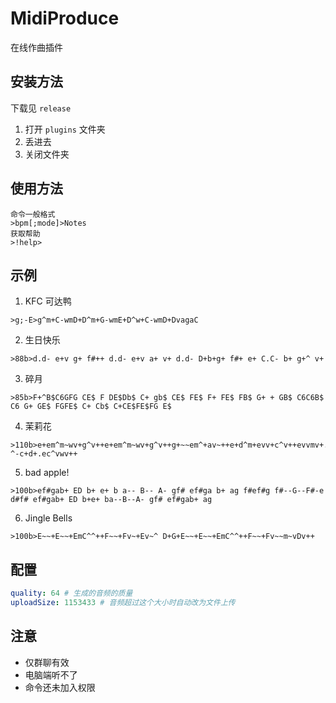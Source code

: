 # MidiProduce

在线作曲插件

## 安装方法
下载见 `release`
1. 打开 `plugins` 文件夹
2. 丢进去
3. 关闭文件夹

## 使用方法

```shell
命令一般格式 
>bpm[;mode]>Notes
获取帮助
>!help> 
```

## 示例
1. KFC 可达鸭
```shell
>g;-E>g^m+C-wmD+D^m+G-wmE+D^w+C-wmD+DvagaC
```

2. 生日快乐
```shell
>88b>d.d- e+v g+ f#++ d.d- e+v a+ v+ d.d- D+b+g+ f#+ e+ C.C- b+ g+^ v+
```

3. 碎月
```shell
>85b>F+^B$C6GFG CE$ F DE$Db$ C+ gb$ CE$ FE$ F+ FE$ FB$ G+ + GB$ C6C6B$ C6 G+ GE$ FGFE$ C+ Cb$ C+CE$FE$FG E$
```

4. 茉莉花
```shell
>110b>e+em^m~wv+g^v++e+em^m~wv+g^v++g+~~em^+av~++e+d^m+evv+c^v++evvmv+.eg+amg++d+egd^cwv++ ^-c+d+.ec^vwv++
```

5. bad apple!
```shell
>100b>ef#gab+ ED b+ e+ b a-- B-- A- gf# ef#ga b+ ag f#ef#g f#--G--F#-e d#f# ef#gab+ ED b+e+ ba--B--A- gf# ef#gab+ ag
```

6. Jingle Bells
```shell
>100b>E~~+E~~+EmC^^++F~~+Fv~+Ev~^ D+G+E~~+E~~+EmC^^++F~~+Fv~~m~vDv++
```

## 配置
```yaml
quality: 64 # 生成的音频的质量
uploadSize: 1153433 # 音频超过这个大小时自动改为文件上传
```

## 注意
 - 仅群聊有效
 - 电脑端听不了
 - 命令还未加入权限